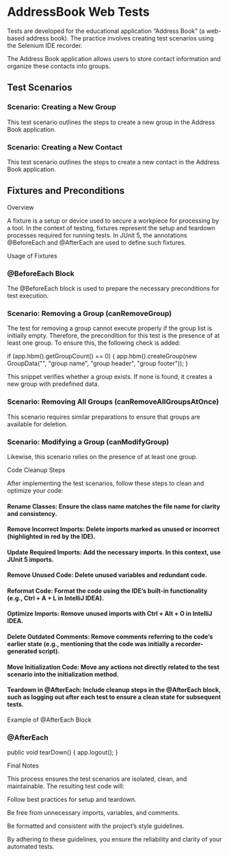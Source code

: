 # AddressBook Web Tests

Tests are developed for the educational application “Address Book” (a web-based address book). The practice involves creating test scenarios using the Selenium IDE recorder.

The Address Book application allows users to store contact information and organize these contacts into groups.

## Test Scenarios

### Scenario: Creating a New Group

This test scenario outlines the steps to create a new group in the Address Book application.

### Scenario: Creating a New Contact

This test scenario outlines the steps to create a new contact in the Address Book application.

## Fixtures and Preconditions

Overview

A fixture is a setup or device used to secure a workpiece for processing by a tool. In the context of testing, fixtures represent the setup and teardown processes required for running tests. In JUnit 5, the annotations @BeforeEach and @AfterEach are used to define such fixtures.

Usage of Fixtures

### @BeforeEach Block

The @BeforeEach block is used to prepare the necessary preconditions for test execution.

 ### Scenario: Removing a Group (canRemoveGroup)

The test for removing a group cannot execute properly if the group list is initially empty. Therefore, the precondition for this test is the presence of at least one group. To ensure this, the following check is added:

if (app.hbm().getGroupCount() == 0) {
    app.hbm().createGroup(new GroupData("", "group name", "group header", "group footer"));
}

This snippet verifies whether a group exists. If none is found, it creates a new group with predefined data.

### Scenario: Removing All Groups (canRemoveAllGroupsAtOnce)

This scenario requires similar preparations to ensure that groups are available for deletion.

### Scenario: Modifying a Group (canModifyGroup)

Likewise, this scenario relies on the presence of at least one group.

Code Cleanup Steps

After implementing the test scenarios, follow these steps to clean and optimize your code:

#### Rename Classes: Ensure the class name matches the file name for clarity and consistency.

#### Remove Incorrect Imports: Delete imports marked as unused or incorrect (highlighted in red by the IDE).

#### Update Required Imports: Add the necessary imports. In this context, use JUnit 5 imports.

#### Remove Unused Code: Delete unused variables and redundant code.

#### Reformat Code: Format the code using the IDE’s built-in functionality (e.g., Ctrl + A + L in IntelliJ IDEA).

#### Optimize Imports: Remove unused imports with Ctrl + Alt + O in IntelliJ IDEA.

#### Delete Outdated Comments: Remove comments referring to the code’s earlier state (e.g., mentioning that the code was initially a recorder-generated script).

#### Move Initialization Code: Move any actions not directly related to the test scenario into the initialization method.

#### Teardown in @AfterEach: Include cleanup steps in the @AfterEach block, such as logging out after each test to ensure a clean state for subsequent tests.

Example of @AfterEach Block

### @AfterEach
public void tearDown() {
    app.logout();
}

Final Notes

This process ensures the test scenarios are isolated, clean, and maintainable. The resulting test code will:

Follow best practices for setup and teardown.

Be free from unnecessary imports, variables, and comments.

Be formatted and consistent with the project’s style guidelines.

By adhering to these guidelines, you ensure the reliability and clarity of your automated tests.
